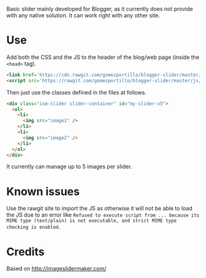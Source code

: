 Basic slider mainly developed for Blogger, as it currently does not provide with any native solution. It can work right with any other site.

# Use

Add both the CSS and the JS to the header of the blog/web page (inside the ```<head>``` tag). 
  
```html
<link href='https://cdn.rawgit.com/gomezportillo/blogger-slider/master/css/my-slider-x5.css' rel='stylesheet'/>
<script src='https://rawgit.com/gomezportillo/blogger-slider/master/js/ism-2.2.min.js'></script>
```

Then just use the classes defined in the files at follows.

```html
<div class="ism-slider slider-container" id="my-slider-x5">
  <ol>
    <li>
      <img src="image1" />
    </li>
    <li>
      <img src="image2" />
    </li>
  </ol>
</div>
```

It currently can manage up to 5 images per slider.

# Known issues

Use the rawgit site to import the JS as otherwise it will not be able to load the JS due to an error like ```Refused to execute script from ... because its MIME type (text/plain) is not executable, and strict MIME type checking is enabled```.

# Credits

Based on http://imageslidermaker.com/
